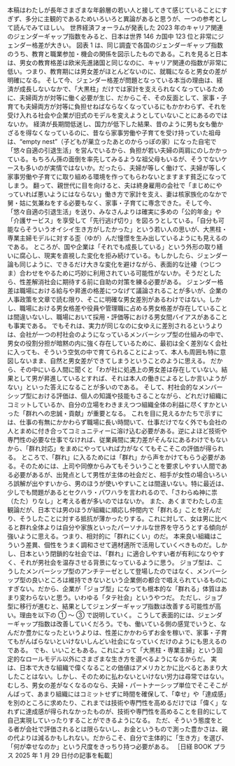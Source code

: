 ###

本稿はわたしが長年さまざまな年齢層の若い人と接してきて感じていることにすぎず、多分に主観的であるためいろいろと異論があると思うが、一つの参考として読んでみてほしい。
世界経済フォーラムが発表した 2023 年のキャリア関連のジェンダーギャップ指数をみると、日本は世界 146 カ国中 123 位と非常にジェンダー格差が大きい。
図表 1 は、同じ調査で各国のジェンダーギャップ指数のうち、教育と職業参加・機会の関係を図示したものである。これを見ると日本は、男女の教育格差は欧米先進諸国と同じなのに、キャリア関連の指数が非常に低い。つまり、教育期には男女差がほとんどないのに、就職になると男女の差が明確になる。
そして今、ジェンダー格差が問題となっている本当の理由は、経済が成長しないなかで、「大黒柱」だけでは家計を支えられなくなっているために、夫婦両方が対等に働く必要が生じ、だからこそ、その反面として、家事・子育ても夫婦両方が対等に負担せねばならなくなっているにもかかわらず、それを受け入れる社会や企業が旧式のモデルを変えようとしていないことにあるのではないか。
経済が長期間低迷し、国力が低下した結果、昔のように男も女も働かざるを得なくなっているのに、昔なら家事労働や子育てを受け持っていた祖母は、“empty nest”（子どもが巣立ったあとのからっぽの家）になった自宅で「悠々自適の引退生活」を営んでいるから、負担が若い夫婦の両肩にのしかかっている。もちろん孫の面倒を率先してみるような祖父母もいるが、そうでないケースも多いのが実情ではないか。だったら、夫婦が等しく働けて、夫婦が等しく家事労働や子育てに取り組める環境を作ってもらわないとますます貧乏になってしまう。
翻って、親世代に目を向けると、夫は終身雇用の会社で「まじめにやっていれば悪いようにはならない」働き方で家計を支え、妻は核家族化のなかで舅・姑に気兼ねをする必要もなく、家事・子育てに専念できた。そして今、「悠々自適の引退生活」を送り、みなさんよりは確実に多めの「公的年金」や「介護サービス」を享受して「先行逃げ切り」を図ろうとしている。「自分も可能ならそういうオイシイ生き方がしたかった」という若い人の思いが、大黒柱・専業主婦モデルに対する歪（ゆが）んだ憧憬を生み出しているようにも見えるのである。
ところが、国や企業は「それでも成長している」という外形の取り繕いに腐心し、現実を直視した変化を拒み続けている。もしかしたら、ジェンダー論も同じように、できるだけ大きな変化を避けながら、表面的な辻褄（つじつま）合わせをやるために巧妙に利用されている可能性がないか。そうだとしたら、性差解消社会に期待する前に自助の対策を練る必要がある。
ジェンダー格差は職場における給与や昇進の格差につなげて議論されることが多いが、企業の人事政策を文章で読む限り、そこに明確な男女差別があるわけではない。しかし、職場における男女格差や役員や管理職に占める男女格差が存在していることは間違いないし、職場において採用・評価等における男女間バイアスがあることも事実である。
でもそれは、実力が同じなのに女ゆえに差別されるというよりは、会社が一つの村社会のようになっているメンバーシップ型の仕組みの中で、男女の役割分担が暗黙の内に強く存在しているために、最初は全く差別なく会社に入っても、そういう空気の中で育てられることによって、本人も周囲も特に意図しないまま、自然と男女差ができてしまうということのように思える。
だから、その中にいる人間に聞くと「わが社に処遇上の男女差は存在していない。結果として男が昇進しているとすれば、それは本人の働きによるとしか言いようがない」といった答えになることが多いのである。
そして、村社会的なメンバーシップ型における評価は、個人の知識や技能もさることながら、どれだけ組織にコミットしているか、自分の立場をわきまえつつ組織全体の利益に尽くすかといった「群れへの忠誠・貢献」が重要となる。
これを目に見えるかたちで示すには、仕事の有無にかかわらず職場に長い時間いて、仕事だけでなく外でも会社の人とまめに付き合ってコミュニティーに溶け込む必要がある。逆によほど技術や専門性の必要な仕事でなければ、従業員間に実力差がそんなにあるわけでもないから、「群れ対応」をまめにやっていれば力がなくてもそこそこの評価が得られる。
ところで、「群れ」に入るためには「群れ」から声をかけてもらう必要がある。そのためには、上司や同僚からみてもそういうことを要求しやすい人間である必要があるが、出発点として男性が主体の社会だと、相手が女性の場合いろいろ誤解が出やすいから、男のほうが使いやすいことは間違いない。特に最近は、少しでも問題があるとセクハラ・パワハラを言われるので、「さわらぬ神に祟（たた）りなし」と考える者が多いのではないか。
また、あくまでわたしの主観論だが、日本では男のほうが組織に順応し仲間内で「群れる」ことを好んだり、そうしたことに対する抵抗が薄かったりする。これに対して、女は男に比べると群れ全体よりは自分や家族といったパーソナルな世界を守ろうとする傾向が強いように思える。つまり、相対的に「群れにくい」のだ。
本来良い組織はこういう差異、個性をうまく調和させて適材適所で活用していくべきものだ。しかし、日本という閉鎖的な社会では、「群れ」に適合しやすい者が有利になりやすく、それが男社会を温存させる背景になっているように思う。
ジョブ型は、こうしたメンバーシップ型のアンチテーゼとして登場したのではなく、メンバーシップ型の良いところは維持できないという企業側の都合で唱えられているものにすぎない。だから、企業が「ジョブ型」になっても根本的な「群れる」体質はあまり変わらないと思う。いわゆる「タテ社会」というやつだ。
ただし、ジョブ型に移行が進むと、結果としてジェンダーギャップ指数は改善する可能性が高い。理由を以下の ① ～ ③ で説明していく。
こうして表面的には、ジェンダーギャップ指数は改善していくだろう。でも、働いている側の感覚でいうと、なんだか豊かになったというよりは、性差にかかわらずお金を稼いで、家事・子育てもがんばらないといけないしんどい社会になっていくだけのようにも思えるのである。
でも、いいこともある。これによって「大黒柱・専業主婦」という固定的なロールモデル以外にさまざまな生き方を選べるようになるからだ。
実は、日本で大きな組織で偉くなることの価値はアメリカとかに比べるとあまり大したことはない。しかし、そのために払わないといけない労力は尋常ではない。むしろ、男女の差がなくなるのなら、夫婦・パートナーシップ単位でそこそこがんばって、あまり組織にはコミットせずに時間を確保して、「幸せ」や「達成感」を別のところに求めたり、これまでは技術や専門性を高めるだけでは「偉く」なれずに達成感が得られなかったものが、技術や専門性を高めることを目的にして自己実現していったりすることができるようになる。
ただ、そういう態度をとる者が会社で評価されるとは限らないし、お金というもので測った豊かさは、親の代よりは減るかもしれない。だからこそ、自分で主体的に「生き方」を選び、「何が幸せなのか」という尺度をきっちり持つ必要がある。
［日経 BOOK プラス 2025 年 1 月 29 日付の記事を転載］
